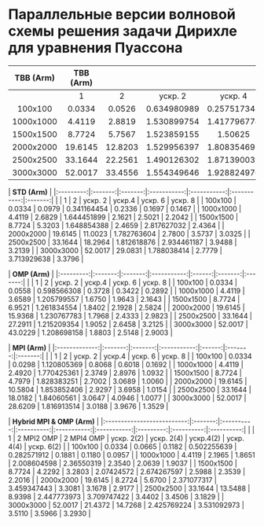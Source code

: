 # Параллельные версии волновой схемы решения задачи Дирихле для уравнения Пуассона


| **TBB (Arm)**| **TBB (Arm)**                                                     ||||||
|:---------:|:-------:|:-------:|:-----------:|:-----------:|:-----------:|:-----------:|
|           | 1       | 2       | ускр. 2     | ускр. 4     | ускр. 6     | ускр. 8     |
| 100х100   | 0.0334  | 0.0526  | 0.634980989 | 0.257517348 | 0.218158067 | 0.2193      |
| 1000х1000 | 4.4119  | 2.8819  | 1.530899754 | 1.417796774 | 1.4005      | 1.260939152 |
| 1500х1500 | 8.7724  | 5.7567  | 1.523859155 | 1.50625     | 1.560147969 | 1.43396103  |
| 2000х2000 | 19.6145 | 12.8203 | 1.529956397 | 1.808354692 | 2.126993938 | 1.981522826 |
| 2500х2500 | 33.1644 | 22.2561 | 1.490126302 | 1.871390039 | 2.19548912  | 2.168855289 |
| 3000х3000 | 52.0017 | 33.4556 | 1.554349646 | 1.928824976 | 2.346287122 | 2.367210652 |

| **STD (Arm)**                                                                     |
|:---------:|:-------:|:-------:|:-----------:|:-----------:|:-----------:|:-------:|
|           | 1       | 2       | ускр. 2     | ускр.4      | ускр. 6     | ускр. 8 |
| 100х100   | 0.0334  | 0.0979  | 0.341164454 | 0.2336      | 0.1697      | 0.1467  |
| 1000х1000 | 4.4119  | 2.6829  | 1.644451899 | 2.1621      | 2.5021      | 2.2042  |
| 1500х1500 | 8.7724  | 5.3203  | 1.648854388 | 2.4659      | 2.817627032 | 2.4364  |
| 2000х2000 | 19.6145 | 11.0023 | 1.782763604 | 2.7800      | 3.5737      | 3.0325  |
| 2500х2500 | 33.1644 | 18.2964 | 1.812618876 | 2.934461187 | 3.9488      | 3.2139  |
| 3000х3000 | 52.0017 | 29.0831 | 1.788038414 | 2.7779      | 3.713929638 | 3.3796  |

| **OMP (Arm)**                                                            |
|:---------:|:-------:|:-------:|:-----------:|:------:|:-------:|:-------:|
|           | 1       | 2       | ускр. 2     | ускр.4 | ускр. 6 | ускр. 8 |
| 100х100   | 0.0334  | 0.0558  | 0.598566308 | 0.3728 | 0.3422  | 0.2892  |
| 1000х1000 | 4.4119  | 3.6589  | 1.205799557 | 1.6750 | 1.9643  | 2.1643  |
| 1500х1500 | 8.7724  | 6.9521  | 1.261834554 | 1.8402 | 2.1928  | 2.5824  |
| 2000х2000 | 19.6145 | 15.9368 | 1.230767783 | 1.7968 | 2.4333  | 2.9823  |
| 2500х2500 | 33.1644 | 27.2911 | 1.215209354 | 1.9052 | 2.6458  | 3.2125  |
| 3000х3000 | 52.0017 | 43.0229 | 1.208698158 | 1.8803 | 2.5148  | 2.9003  |

| **MPI (Arm)**                                                                |
|:-------------:|:-------:|:-------:|:-----------:|:------:|:-------:|:-------:|
|               | 1       | 2       | ускр. 2     | ускр.4 | ускр. 6 | ускр. 8 |
| 100х100       | 0.0334  | 0.0298  | 1.120805369 | 0.8068 | 0.6018  | 0.1692  |
| 1000х1000     | 4.4119  | 2.4920  | 1.770425361 | 2.3749 | 2.8976  | 1.0932  |
| 1500х1500     | 8.7724  | 4.7979  | 1.828383251 | 2.7002 | 3.0689  | 1.0060  |
| 2000х2000     | 19.6145 | 10.5804 | 1.853852406 | 2.9297 | 3.6958  | 1.0154  |
| 2500х2500     | 33.1644 | 18.0182 | 1.84060561  | 3.0647 | 4.0946  | 1.0077  |
| 3000х3000     | 52.0017 | 28.6209 | 1.816913514 | 3.0188 | 3.9676  | 1.3529  |

| **Hybrid MPI & OMP (Arm)**                                                                                                       |
|:--------------------------:|:-------:|:----------:|:----------:|:-----------:|:-----------:|:---------:|:----------:|:----------:|
|                            |    1    | 2 MPI2 OMP | 2 MPI4 OMP |  ускр. 2(2) |  ускр. 2(4) | ускр.4(2) | ускр. 4(4) | ускр. 6(2) |
|           100х100          |  0.0334 |   0.0665   |   0.1182   | 0.502255639 | 0.282571912 |   0.1881  |   0.1180   |   0.0957   |
|          1000х1000         |  4.4119 |   2.1965   |   1.8651   | 2.008604598 |  2.36550319 |   2.3540  |   2.0639   |   1.9037   |
|          1500х1500         |  8.7724 |   4.2292   |   3.2803   |  2.07424572 | 2.674267597 |   2.5988  |   2.3539   |   2.2016   |
|          2000х2000         | 19.6145 |   8.2724   |   5.6700   | 2.371077317 | 3.459347443 |   3.3081  |   3.1678   |   2.9177   |
|          2500х2500         | 33.1644 |   13.5488  |   8.9398   | 2.447773973 | 3.709747422 |   3.4402  |   3.4506   |   3.1829   |
|          3000х3000         | 52.0017 |   21.4372  |   14.7268  | 2.425769224 | 3.531092973 |   3.5110  |   3.5966   |   3.2930   |
